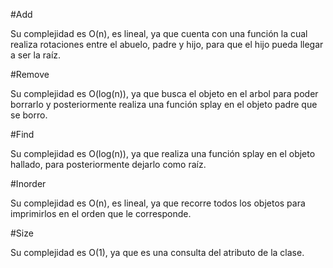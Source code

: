 #Add

Su complejidad es O(n), es lineal, ya que cuenta con una función la cual realiza rotaciones entre el abuelo, padre y hijo, para que el hijo pueda llegar a ser la raíz.

#Remove

Su complejidad es O(log(n)), ya que busca el objeto en el arbol para poder borrarlo y posteriormente realiza una función splay en el objeto padre que se borro.

#Find

Su complejidad es O(log(n)), ya que realiza una función splay en el objeto hallado, para posteriormente dejarlo como raíz.

#Inorder

Su complejidad es O(n), es lineal, ya que recorre todos los objetos para imprimirlos en el orden que le corresponde.

#Size

Su complejidad es O(1), ya que es una consulta del atributo de la clase.
